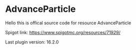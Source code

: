 # AdvanceParticle
Hello this is offical source code for resource AdvanceParticle

Spigot link: https://www.spigotmc.org/resources/71929/ 	

Last plugin version: 16.2.0 
